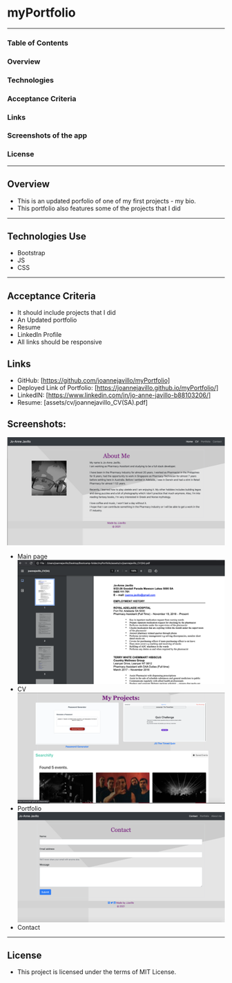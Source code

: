 # myPortfolio
---

### Table of Contents
### Overview
### Technologies
### Acceptance Criteria
### Links
### Screenshots of the app
### License
---

## Overview
* This is an updated porfolio of one of my first projects - my bio. 
* This portfolio also features some of the projects that I did
---

## Technologies Use
* Bootstrap
* JS
* CSS
---

## Acceptance Criteria
* It should include projects that I did
* An Updated portfolio
* Resume
* LinkedIn Profile
* All links should be responsive

## Links
* GitHub: [https://github.com/joannejavillo/myPortfolio]
* Deployed Link of Portfolio: [https://joannejavillo.github.io/myPortfolio/]
* LinkedIN: [https://www.linkedin.com/in/jo-anne-javillo-b88103206/]
* Resume: [assets/cv/joannejavillo_CV(SA).pdf]

## Screenshots:

![screenshot-of-mainpage](./assets/images/updated1.png)
- Main page
![screenshot-of-CV](./assets/images/CV.png)
- CV
![screenshot-of-portfolio-page](./assets/images/updatedportfolio.png)
- Portfolio
![screenshot-of-contact](./assets/images/contact2.png)
- Contact
---

## License
* This project is licensed under the terms of MIT License.




